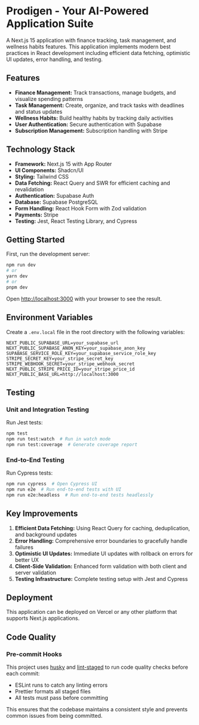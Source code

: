 # Prodigen - Your AI-Powered Application Suite

A Next.js 15 application with finance tracking, task management, and wellness habits features. This application implements modern best practices in React development including efficient data fetching, optimistic UI updates, error handling, and testing.

## Features

- **Finance Management:** Track transactions, manage budgets, and visualize spending patterns
- **Task Management:** Create, organize, and track tasks with deadlines and status updates
- **Wellness Habits:** Build healthy habits by tracking daily activities
- **User Authentication:** Secure authentication with Supabase
- **Subscription Management:** Subscription handling with Stripe

## Technology Stack

- **Framework:** Next.js 15 with App Router
- **UI Components:** Shadcn/UI
- **Styling:** Tailwind CSS
- **Data Fetching:** React Query and SWR for efficient caching and revalidation
- **Authentication:** Supabase Auth
- **Database:** Supabase PostgreSQL
- **Form Handling:** React Hook Form with Zod validation
- **Payments:** Stripe
- **Testing:** Jest, React Testing Library, and Cypress

## Getting Started

First, run the development server:

```bash
npm run dev
# or
yarn dev
# or
pnpm dev
```

Open [http://localhost:3000](http://localhost:3000) with your browser to see the result.

## Environment Variables

Create a `.env.local` file in the root directory with the following variables:

```
NEXT_PUBLIC_SUPABASE_URL=your_supabase_url
NEXT_PUBLIC_SUPABASE_ANON_KEY=your_supabase_anon_key
SUPABASE_SERVICE_ROLE_KEY=your_supabase_service_role_key
STRIPE_SECRET_KEY=your_stripe_secret_key
STRIPE_WEBHOOK_SECRET=your_stripe_webhook_secret
NEXT_PUBLIC_STRIPE_PRICE_ID=your_stripe_price_id
NEXT_PUBLIC_BASE_URL=http://localhost:3000
```

## Testing

### Unit and Integration Testing

Run Jest tests:

```bash
npm test
npm run test:watch  # Run in watch mode
npm run test:coverage  # Generate coverage report
```

### End-to-End Testing

Run Cypress tests:

```bash
npm run cypress  # Open Cypress UI
npm run e2e  # Run end-to-end tests with UI
npm run e2e:headless  # Run end-to-end tests headlessly
```

## Key Improvements

1. **Efficient Data Fetching:** Using React Query for caching, deduplication, and background updates
2. **Error Handling:** Comprehensive error boundaries to gracefully handle failures
3. **Optimistic UI Updates:** Immediate UI updates with rollback on errors for better UX
4. **Client-Side Validation:** Enhanced form validation with both client and server validation
5. **Testing Infrastructure:** Complete testing setup with Jest and Cypress

## Deployment

This application can be deployed on Vercel or any other platform that supports Next.js applications.

## Code Quality

### Pre-commit Hooks

This project uses [husky](https://typicode.github.io/husky/) and [lint-staged](https://github.com/okonet/lint-staged) to run code quality checks before each commit:

- ESLint runs to catch any linting errors
- Prettier formats all staged files
- All tests must pass before committing

This ensures that the codebase maintains a consistent style and prevents common issues from being committed.
